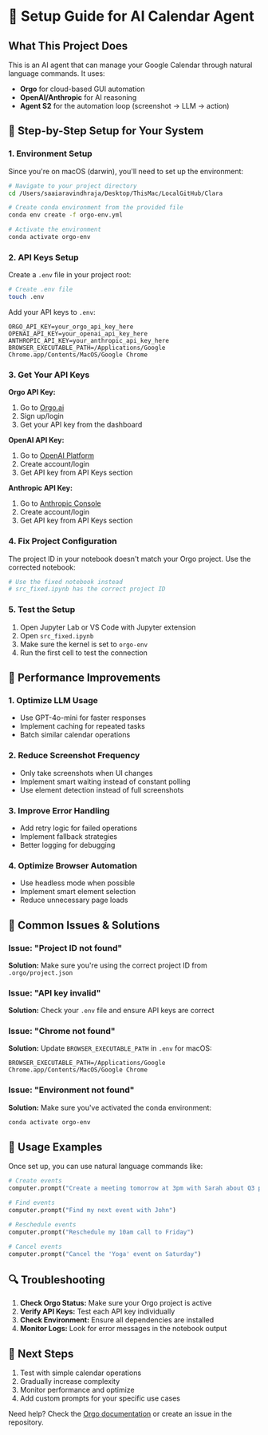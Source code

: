 # 🚀 Setup Guide for AI Calendar Agent

## What This Project Does

This is an AI agent that can manage your Google Calendar through natural language commands. It uses:
- **Orgo** for cloud-based GUI automation
- **OpenAI/Anthropic** for AI reasoning
- **Agent S2** for the automation loop (screenshot → LLM → action)

## 🔧 Step-by-Step Setup for Your System

### 1. Environment Setup

Since you're on macOS (darwin), you'll need to set up the environment:

```bash
# Navigate to your project directory
cd /Users/saaiaravindhraja/Desktop/ThisMac/LocalGitHub/Clara

# Create conda environment from the provided file
conda env create -f orgo-env.yml

# Activate the environment
conda activate orgo-env
```

### 2. API Keys Setup

Create a `.env` file in your project root:

```bash
# Create .env file
touch .env
```

Add your API keys to `.env`:

```env
ORGO_API_KEY=your_orgo_api_key_here
OPENAI_API_KEY=your_openai_api_key_here
ANTHROPIC_API_KEY=your_anthropic_api_key_here
BROWSER_EXECUTABLE_PATH=/Applications/Google Chrome.app/Contents/MacOS/Google Chrome
```

### 3. Get Your API Keys

**Orgo API Key:**
1. Go to [Orgo.ai](https://www.orgo.ai/)
2. Sign up/login
3. Get your API key from the dashboard

**OpenAI API Key:**
1. Go to [OpenAI Platform](https://platform.openai.com/)
2. Create account/login
3. Get API key from API Keys section

**Anthropic API Key:**
1. Go to [Anthropic Console](https://console.anthropic.com/)
2. Create account/login
3. Get API key from API Keys section

### 4. Fix Project Configuration

The project ID in your notebook doesn't match your Orgo project. Use the corrected notebook:

```bash
# Use the fixed notebook instead
# src_fixed.ipynb has the correct project ID
```

### 5. Test the Setup

1. Open Jupyter Lab or VS Code with Jupyter extension
2. Open `src_fixed.ipynb`
3. Make sure the kernel is set to `orgo-env`
4. Run the first cell to test the connection

## 🎯 Performance Improvements

### 1. **Optimize LLM Usage**
- Use GPT-4o-mini for faster responses
- Implement caching for repeated tasks
- Batch similar calendar operations

### 2. **Reduce Screenshot Frequency**
- Only take screenshots when UI changes
- Implement smart waiting instead of constant polling
- Use element detection instead of full screenshots

### 3. **Improve Error Handling**
- Add retry logic for failed operations
- Implement fallback strategies
- Better logging for debugging

### 4. **Optimize Browser Automation**
- Use headless mode when possible
- Implement smart element selection
- Reduce unnecessary page loads

## 🐛 Common Issues & Solutions

### Issue: "Project ID not found"
**Solution:** Make sure you're using the correct project ID from `.orgo/project.json`

### Issue: "API key invalid"
**Solution:** Check your `.env` file and ensure API keys are correct

### Issue: "Chrome not found"
**Solution:** Update `BROWSER_EXECUTABLE_PATH` in `.env` for macOS:
```env
BROWSER_EXECUTABLE_PATH=/Applications/Google Chrome.app/Contents/MacOS/Google Chrome
```

### Issue: "Environment not found"
**Solution:** Make sure you've activated the conda environment:
```bash
conda activate orgo-env
```

## 📝 Usage Examples

Once set up, you can use natural language commands like:

```python
# Create events
computer.prompt("Create a meeting tomorrow at 3pm with Sarah about Q3 planning")

# Find events
computer.prompt("Find my next event with John")

# Reschedule events
computer.prompt("Reschedule my 10am call to Friday")

# Cancel events
computer.prompt("Cancel the 'Yoga' event on Saturday")
```

## 🔍 Troubleshooting

1. **Check Orgo Status:** Make sure your Orgo project is active
2. **Verify API Keys:** Test each API key individually
3. **Check Environment:** Ensure all dependencies are installed
4. **Monitor Logs:** Look for error messages in the notebook output

## 🚀 Next Steps

1. Test with simple calendar operations
2. Gradually increase complexity
3. Monitor performance and optimize
4. Add custom prompts for your specific use cases

Need help? Check the [Orgo documentation](https://docs.orgo.ai/) or create an issue in the repository. 